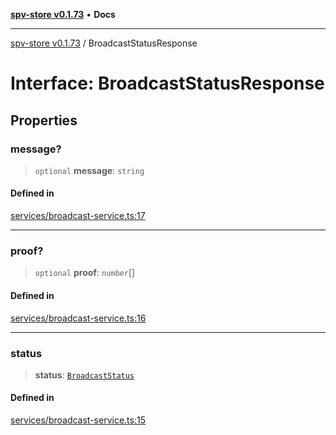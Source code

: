 [**spv-store v0.1.73**](../README.md) • **Docs**

***

[spv-store v0.1.73](../globals.md) / BroadcastStatusResponse

# Interface: BroadcastStatusResponse

## Properties

### message?

> `optional` **message**: `string`

#### Defined in

[services/broadcast-service.ts:17](https://github.com/bitcoin-sv/spv-store/blob/9735342843cd2ea4b04983988f1fa98b59c98947/src/services/broadcast-service.ts#L17)

***

### proof?

> `optional` **proof**: `number`[]

#### Defined in

[services/broadcast-service.ts:16](https://github.com/bitcoin-sv/spv-store/blob/9735342843cd2ea4b04983988f1fa98b59c98947/src/services/broadcast-service.ts#L16)

***

### status

> **status**: [`BroadcastStatus`](../enumerations/BroadcastStatus.md)

#### Defined in

[services/broadcast-service.ts:15](https://github.com/bitcoin-sv/spv-store/blob/9735342843cd2ea4b04983988f1fa98b59c98947/src/services/broadcast-service.ts#L15)
